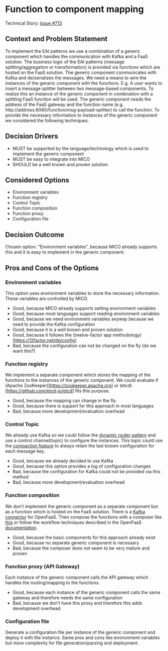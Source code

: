 # Function to component mapping

Technical Story: [Issue #713](https://github.com/UST-MICO/mico/issues/713) <!-- optional -->

## Context and Problem Statement

To implement the EAI patterns we use a combination of a generic component
which handles the communication with Kafka and a FaaS solution. The business logic of the EAI patterns (message splitting/aggregation or transformation) is provided via functions which are hosted on the FaaS solution. The generic component communicates with Kafka and de/serializes the messages. We need a means to wire the instances of the generic component with the functions. E.g. A user wants to insert a message splitter between two message-based components. To realize this an instance of the generic component in combination with a splitting FaaS function will be used. The generic component needs the address of the FaaS gateway and the function name (e.g. http://address:8080/function/msg-payload-splitter) to call the function. To provide the necessary information to instances of the generic component we considered the following techniques. 

## Decision Drivers <!-- optional -->

* MUST be supported by the language/technology which is used to implement the generic component
* MUST be easy to integrate into MICO
* SHOULD be a well known and proven solution

## Considered Options

* Environment variables
* Function registry
* Control Topic
* Function composition
* Function proxy
* Configuration file

## Decision Outcome

Chosen option: "Environment variables", because MICO already supports this and it is easy to implement in the generic component.

## Pros and Cons of the Options 

### Environment variables

This option uses environment variables to store the necessary information. These variables are controlled by MICO.

* Good, because MICO already supports setting environment variables
* Good, because most languages support reading environment variables
* Good, because we need environment variables anyway because we need to provide the Kafka configuration
* Good, because it is a well known and proven solution
* Good, because it follows the (twelve-factor app methodology)[https://12factor.net/de/config]
* Bad, because the configuration can not be changed on the fly (do we want this?)

### Function registry

We implement a separate component which stores the mapping of the functions to the instances of the generic component. We could evaluate if (Apache ZooKeeper)[https://zookeeper.apache.org] or (etcd)[https://github.com/etcd-io/etcd] fits this purpose.

* Good, because the mapping can change in the fly
* Good, because there is support for this approach in most languages
* Bad, because more development/evaluation overhead

### Control Topic

We already use Kafka so we could follow the [dynamic router pattern](https://www.enterpriseintegrationpatterns.com/patterns/messaging/DynamicRouter.html) and use a control channel(topic) to configure the instances. This topic could use the [compaction feature](https://kafka.apache.org/documentation/#compaction) to always retain the last known configuration for each message key.

* Good, because we already decided to use Kafka
* Good, because this option provides a log of configuration changes
* Bad, because the configuration for Kafka could not be provided via this method
* Bad, because more development/evaluation overhead


### Function composition

We don't implement the generic component as a separate component but as a function which is hosted on the FaaS solution. There is a [Kafka connector](https://github.com/openfaas-incubator/kafka-connector) for OpenFaaS. Then compose the functions with a composer like [this](https://github.com/s8sg/faas-flow) or follow the workflow techniques described in the OpenFaaS [documentation](https://github.com/openfaas/workshop/blob/master/lab4.md#create-workflows).

* Good, because the basic components for this approach already exist
* Good, because no separate generic component is necessary
* Bad, because the composer does not seem to be very mature and proven

### Function proxy (API Gateway)

Each instance of the generic component calls the API gateway which handles the routing/mapping to the functions.

* Good, because each instance of the generic component calls the same gateway and therefore needs the same configuration
* Bad, because we don't have this proxy and therefore this adds development overhead

### Configuration file

Generate a configuration file per instance of the generic component and deploy it with the instance. Same pros and cons like environment variables but more complexity for file generation/parsing and deployment.